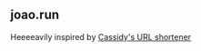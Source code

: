 ## joao.run

Heeeeavily inspired by [Cassidy's URL shortener](https://github.com/cassidoo/cass.run)
